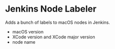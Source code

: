 # Jenkins Node Labeler

Adds a bunch of labels to macOS nodes in Jenkins.

- macOS version
- XCode version and XCode major version
- node name
